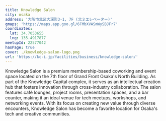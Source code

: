 ```yaml
---
title: Knowledge Salon
city: osaka
address: '大阪市北区大深町3-1, 7F (北３エレベーター)'
gmaps: 'https://maps.app.goo.gl/6FMbXVASmWySBJFr7'
coordinates:
  lat: 34.7053655
  lng: 135.4917877
meetupId: 22577042
hasPage: true
cover: ./knowledge-salon-logo.png
url: 'https://kc-i.jp/facilities/business/knowledge-salon/'
---
```


Knowledge Salon is a premium membership-based coworking and event space located on the 7th floor of Grand Front Osaka's North Building. As part of the Knowledge Capital complex, it serves as an intellectual creation hub that fosters innovation through cross-industry collaboration. The salon features café lounges, project rooms, presentation spaces, and a bar counter, making it an ideal venue for tech meetups, workshops, and networking events. With its focus on creating new value through diverse encounters, Knowledge Salon has become a favorite location for Osaka's tech and creative communities.
